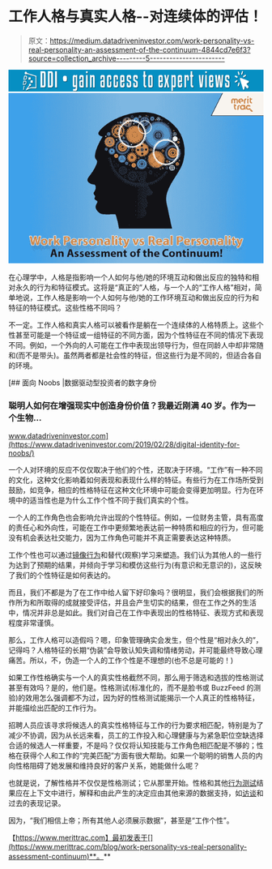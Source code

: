 # 工作人格与真实人格--对连续体的评估！

> 原文：<https://medium.datadriveninvestor.com/work-personality-vs-real-personality-an-assessment-of-the-continuum-4844cd7e6f3?source=collection_archive---------5----------------------->

[![](img/2a98e50f9a7175edb3dec7210f1bced1.png)](http://www.track.datadriveninvestor.com/1B9E)![](img/f0b7a8dc78a693f28e7bf08193f617d5.png)

在心理学中，人格是指影响一个人如何与他/她的环境互动和做出反应的独特和相对永久的行为和特征模式。这将是“真正的”人格，与一个人的“工作人格”相对，简单地说，工作人格是影响一个人如何与他/她的工作环境互动和做出反应的行为和特征的特征模式。这些性格不同吗？

不一定。工作人格和真实人格可以被看作是躺在一个连续体的人格特质上。这些个性甚至可能是一个特征或一组特征的不同方面，因为个性特征在不同的情况下表现不同。例如，一个外向的人可能在工作中表现出领导行为，但在同龄人中却非常随和(而不是带头)。虽然两者都是社会性的特征，但这些行为是不同的，但适合各自的环境。

[](https://www.datadriveninvestor.com/2019/02/28/digital-identity-for-noobs/) [## 面向 Noobs |数据驱动型投资者的数字身份

### 聪明人如何在增强现实中创造身份价值？我最近刚满 40 岁。作为一个生物…

www.datadriveninvestor.com](https://www.datadriveninvestor.com/2019/02/28/digital-identity-for-noobs/) 

一个人对环境的反应不仅仅取决于他们的个性，还取决于环境。“工作”有一种不同的文化，这种文化影响着如何表现和表现什么样的特征。有些行为在工作场所受到鼓励，如竞争，相应的性格特征在这种文化环境中可能会变得更加明显。行为在环境中的适当性也是为什么工作个性不同于我们真实的个性。

一个人的工作角色也会影响允许出现的个性特征。例如，一位财务主管，具有高度的责任心和外向性，可能在工作中更频繁地表达前一种特质和相应的行为，但可能没有机会表达社交能力，因为工作角色可能并不真正需要表达这种特质。

工作个性也可以通过[镜像行为](https://en.wikipedia.org/wiki/Mirroring_(psychology))和替代(观察)学习来塑造。我们认为其他人的一些行为达到了预期的结果，并倾向于学习和模仿这些行为(有意识和无意识的)，这反映了我们的个性特征是如何表达的。

而且，我们不都是为了在工作中给人留下好印象吗？很明显，我们会根据我们的所作所为和所取得的成就接受评估，并且会产生切实的结果，但在工作之外的生活中，情况并非总是如此。我们对自己在工作中表现出的性格特征、表现方式和表现程度非常谨慎。

那么，工作人格可以造假吗？嗯，印象管理确实会发生，但个性是“相对永久的”，记得吗？人格特征的长期“伪装”会导致认知失调和情绪劳动，并可能最终导致心理痛苦。所以，不，伪造一个人的工作个性是不理想的(也不总是可能的！)

如果工作性格确实与一个人的真实性格截然不同，那么用于筛选和选拔的性格测试甚至有效吗？是的，他们是。性格测试(标准化的，而不是脸书或 BuzzFeed 的测验)的效用怎么强调都不为过，因为好的性格测试能揭示一个人真正的性格特征，并能描绘出匹配的工作行为。

招聘人员应该寻求将候选人的真实性格特征与工作的行为要求相匹配，特别是为了减少不协调，因为从长远来看，员工的工作投入和心理健康与为紧急职位空缺选择合适的候选人一样重要，不是吗？仅仅将认知技能与工作角色相匹配是不够的；性格在获得个人和工作的“完美匹配”方面有很大帮助。如果一个聪明的销售人员的内向性格阻碍了她发展和维持良好的客户关系，她能做什么呢？

也就是说，了解性格并不仅仅是性格测试；它从那里开始。性格和其他[行为测试](https://www.merittrac.com/behavioural-assessments)结果应在上下文中进行，解释和由此产生的决定应由其他来源的数据支持，如[访谈](https://www.merittrac.com/blog/interview-questions-under-microscope)和过去的表现记录。

因为，“我们相信上帝；所有其他人必须展示数据”，甚至是“工作个性”。

【https://www.merittrac.com】最初发表于[](https://www.merittrac.com/blog/work-personality-vs-real-personality-assessment-continuum)**。**